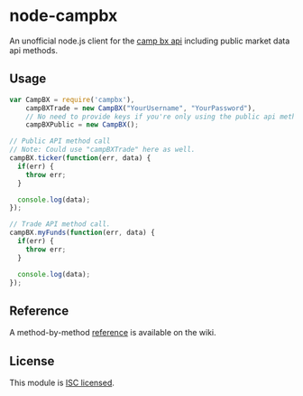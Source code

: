 node-campbx
=====

An unofficial node.js client for the [camp bx api](https://campbx.com/api.php) including public market data api methods.

## Usage

```javascript
var CampBX = require('campbx'),
    campBXTrade = new CampBX("YourUsername", "YourPassword"),
    // No need to provide keys if you're only using the public api methods.
    campBXPublic = new CampBX();

// Public API method call
// Note: Could use "campBXTrade" here as well.
campBX.ticker(function(err, data) {
  if(err) {
    throw err;
  }

  console.log(data);
});

// Trade API method call.
campBX.myFunds(function(err, data) {
  if(err) {
    throw err;
  }

  console.log(data);
});
```

## Reference

A method-by-method [reference](https://github.com/scud43/node-campbx/wiki/API-Reference) is available on the wiki.

## License

This module is [ISC licensed](https://github.com/scud43/node-campbx/blob/master/LICENSE.txt).
